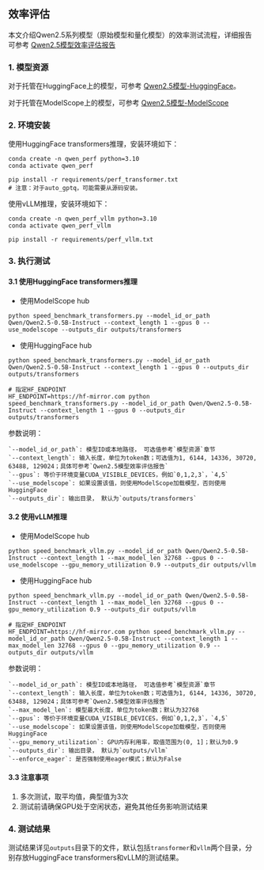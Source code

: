 ## 效率评估

本文介绍Qwen2.5系列模型（原始模型和量化模型）的效率测试流程，详细报告可参考 [Qwen2.5模型效率评估报告](https://qwen.readthedocs.io/en/latest/benchmark/speed_benchmark.html)

### 1. 模型资源

对于托管在HuggingFace上的模型，可参考 [Qwen2.5模型-HuggingFace](https://huggingface.co/collections/Qwen/qwen25-66e81a666513e518adb90d9e)。

对于托管在ModelScope上的模型，可参考 [Qwen2.5模型-ModelScope](https://modelscope.cn/collections/Qwen25-dbc4d30adb768)


### 2. 环境安装


使用HuggingFace transformers推理，安装环境如下：

```shell
conda create -n qwen_perf python=3.10
conda activate qwen_perf

pip install -r requirements/perf_transformer.txt
# 注意：对于auto_gptq，可能需要从源码安装。
```


使用vLLM推理，安装环境如下：

```shell
conda create -n qwen_perf_vllm python=3.10
conda activate qwen_perf_vllm

pip install -r requirements/perf_vllm.txt
```


### 3. 执行测试

#### 3.1 使用HuggingFace transformers推理

- 使用ModelScope hub

```shell
python speed_benchmark_transformers.py --model_id_or_path Qwen/Qwen2.5-0.5B-Instruct --context_length 1 --gpus 0 --use_modelscope --outputs_dir outputs/transformers
```

- 使用HuggingFace hub

```shell
python speed_benchmark_transformers.py --model_id_or_path Qwen/Qwen2.5-0.5B-Instruct --context_length 1 --gpus 0 --outputs_dir outputs/transformers

# 指定HF_ENDPOINT
HF_ENDPOINT=https://hf-mirror.com python speed_benchmark_transformers.py --model_id_or_path Qwen/Qwen2.5-0.5B-Instruct --context_length 1 --gpus 0 --outputs_dir outputs/transformers
```

参数说明：

    `--model_id_or_path`: 模型ID或本地路径， 可选值参考`模型资源`章节  
    `--context_length`: 输入长度，单位为token数；可选值为1, 6144, 14336, 30720, 63488, 129024；具体可参考`Qwen2.5模型效率评估报告`  
    `--gpus`: 等价于环境变量CUDA_VISIBLE_DEVICES，例如`0,1,2,3`，`4,5`  
    `--use_modelscope`: 如果设置该值，则使用ModelScope加载模型，否则使用HuggingFace  
    `--outputs_dir`: 输出目录， 默认为`outputs/transformers`  


#### 3.2 使用vLLM推理

- 使用ModelScope hub

```shell
python speed_benchmark_vllm.py --model_id_or_path Qwen/Qwen2.5-0.5B-Instruct --context_length 1 --max_model_len 32768 --gpus 0 --use_modelscope --gpu_memory_utilization 0.9 --outputs_dir outputs/vllm
```

- 使用HuggingFace hub

```shell
python speed_benchmark_vllm.py --model_id_or_path Qwen/Qwen2.5-0.5B-Instruct --context_length 1 --max_model_len 32768 --gpus 0 --gpu_memory_utilization 0.9 --outputs_dir outputs/vllm

# 指定HF_ENDPOINT
HF_ENDPOINT=https://hf-mirror.com python speed_benchmark_vllm.py --model_id_or_path Qwen/Qwen2.5-0.5B-Instruct --context_length 1 --max_model_len 32768 --gpus 0 --gpu_memory_utilization 0.9 --outputs_dir outputs/vllm
```

参数说明：

    `--model_id_or_path`: 模型ID或本地路径， 可选值参考`模型资源`章节  
    `--context_length`: 输入长度，单位为token数；可选值为1, 6144, 14336, 30720, 63488, 129024；具体可参考`Qwen2.5模型效率评估报告`  
    `--max_model_len`: 模型最大长度，单位为token数；默认为32768  
    `--gpus`: 等价于环境变量CUDA_VISIBLE_DEVICES，例如`0,1,2,3`，`4,5`   
    `--use_modelscope`: 如果设置该值，则使用ModelScope加载模型，否则使用HuggingFace  
    `--gpu_memory_utilization`: GPU内存利用率，取值范围为(0, 1]；默认为0.9  
    `--outputs_dir`: 输出目录， 默认为`outputs/vllm`  
    `--enforce_eager`: 是否强制使用eager模式；默认为False  


#### 3.3 注意事项

1. 多次测试，取平均值，典型值为3次
2. 测试前请确保GPU处于空闲状态，避免其他任务影响测试结果

### 4. 测试结果

测试结果详见`outputs`目录下的文件，默认包括`transformer`和`vllm`两个目录，分别存放HuggingFace transformers和vLLM的测试结果。
